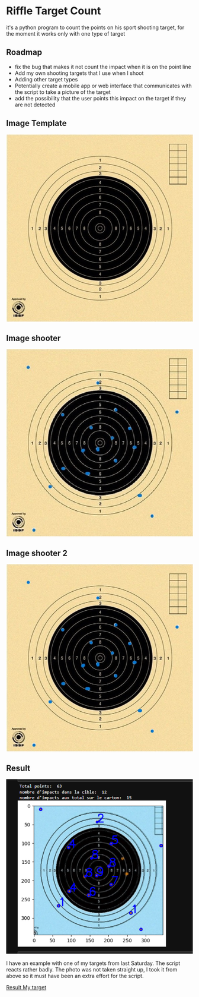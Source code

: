 
# Riffle Target Count

it's a python program to count the points on his sport shooting target, for the moment it works only with one type of target


## Roadmap

- fix the bug that makes it not count the impact when it is on the point line
- Add my own shooting targets that I use when I shoot 
- Adding other target types
- Potentially create a mobile app or web interface that communicates with the script to take a picture of the target 
- add the possibility that the user points this impact on the target if they are not detected 


## Image Template

![Image Template](https://github.com/d4nm0/RiffleTargetCount/blob/main/center.jpg?raw=true)

## Image shooter

![Image Shooter](https://github.com/d4nm0/RiffleTargetCount/blob/main/center_after_3.jpg?raw=true)

## Image shooter 2

![Image Shooter 2 ](https://github.com/d4nm0/RiffleTargetCount/blob/main/center_after_2.jpg?raw=true)

## Result

![Result  ](https://github.com/d4nm0/RiffleTargetCount/blob/main/Capture%20d%E2%80%99%C3%A9cran%202023-01-13%20164200.png?raw=true)


I have an example with one of my targets from last Saturday. The script reacts rather badly. The photo was not taken straight up, I took it from above so it must have been an extra effort for the script.

[Result My target ](https://github.com/d4nm0/RiffleTargetCount/blob/main/Capture%20d%E2%80%99%C3%A9cran%202023-01-13%20165451.png?raw=true)



